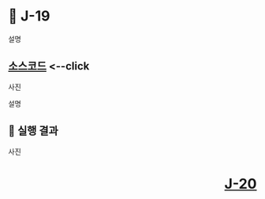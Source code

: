 # 📖 J-19
설명

[소스코드](./J10_1.java) <--click
---

사진

설명

📘 실행 결과
---

사진

# <p align="right">[J-20](./J_20.md)</p>
